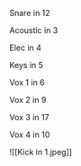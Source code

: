 Snare in 12

Acoustic in 3

Elec in 4

Keys in 5

Vox 1 in 6

Vox 2 in 9

Vox 3 in 17

Vox 4 in 10



![[Kick in 1.jpeg]]